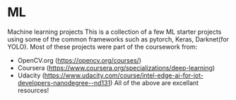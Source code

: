 # ML
Machine learning projects
This is a collection of a few ML starter projects using some of the common frameworks such as pytorch, Keras, Darknet(for YOLO).
Most of these projects were part of the coursework from:
- OpenCV.org (https://opencv.org/courses/) 
- Coursera (https://www.coursera.org/specializations/deep-learning) 
- Udacity (https://www.udacity.com/course/intel-edge-ai-for-iot-developers-nanodegree--nd131)
All of the above are excellant resources! 
